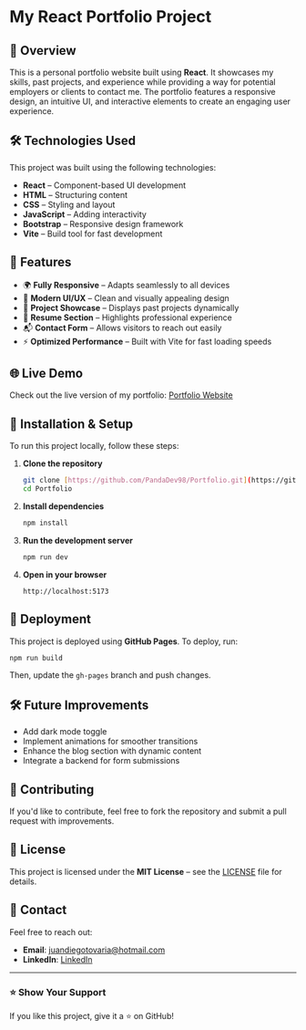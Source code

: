 # My React Portfolio Project

## 🚀 Overview
This is a personal portfolio website built using **React**. It showcases my skills, past projects, and experience while providing a way for potential employers or clients to contact me. The portfolio features a responsive design, an intuitive UI, and interactive elements to create an engaging user experience.

## 🛠️ Technologies Used
This project was built using the following technologies:

- **React** – Component-based UI development
- **HTML** – Structuring content
- **CSS** – Styling and layout
- **JavaScript** – Adding interactivity
- **Bootstrap** – Responsive design framework
- **Vite** – Build tool for fast development

## 🎨 Features
- 🌍 **Fully Responsive** – Adapts seamlessly to all devices
- 🎨 **Modern UI/UX** – Clean and visually appealing design
- 📁 **Project Showcase** – Displays past projects dynamically
- 📄 **Resume Section** – Highlights professional experience
- 📬 **Contact Form** – Allows visitors to reach out easily
- ⚡ **Optimized Performance** – Built with Vite for fast loading speeds

## 🌐 Live Demo
Check out the live version of my portfolio: [Portfolio Website](https://pandadev98.github.io/Portfolio/)

## 📜 Installation & Setup
To run this project locally, follow these steps:

1. **Clone the repository**
    ```sh
    git clone [https://github.com/PandaDev98/Portfolio.git](https://github.com/PandaDev98/Portfolio.git)
    cd Portfolio
    ```

2. **Install dependencies**
    ```sh
    npm install
    ```

3. **Run the development server**
    ```sh
    npm run dev
    ```

4. **Open in your browser**
    ```
    http://localhost:5173
    ```

## 🔧 Deployment
This project is deployed using **GitHub Pages**. To deploy, run:
```sh
npm run build
```
Then, update the `gh-pages` branch and push changes.

## 🛠️ Future Improvements
- Add dark mode toggle
- Implement animations for smoother transitions
- Enhance the blog section with dynamic content
- Integrate a backend for form submissions

## 🤝 Contributing
If you'd like to contribute, feel free to fork the repository and submit a pull request with improvements.

## 📜 License
This project is licensed under the **MIT License** – see the [LICENSE](LICENSE) file for details.

## 📧 Contact
Feel free to reach out:
- **Email**: juandiegotovaria@hotmail.com
- **LinkedIn**: [LinkedIn](https://www.linkedin.com/in/juan-diego-tovaria-castro-b806b4158/)


---
### ⭐ Show Your Support
If you like this project, give it a ⭐ on GitHub!
